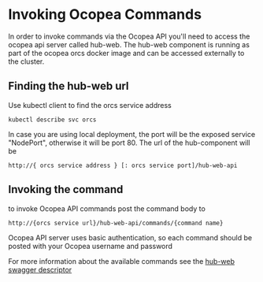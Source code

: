 # Invoking Ocopea Commands

In order to invoke commands via the Ocopea API you'll need to access the ocopea api server called hub-web.
The hub-web component is running as part of the ocopea orcs docker image and can be accessed externally to the cluster.

## Finding the hub-web url

Use kubectl client to find the orcs service address
```
kubectl describe svc orcs
```

In case you are using local deployment, the port will be the exposed service "NodePort", otherwise it will be port 80.
The url of the hub-component will be 
```
http://{ orcs service address } [: orcs service port]/hub-web-api
```


## Invoking the command

to invoke Ocopea API commands post the command body to
```
http://{orcs service url}/hub-web-api/commands/{command name}
``` 

Ocopea API server uses basic authentication, so each command should be posted with your Ocopea username and password

For more information about the available commands see the 
[hub-web swagger descriptor](https://github.com/ocopea/orcs/blob/master/hub/webapp/web-api/src/main/resources/swagger.yaml)
